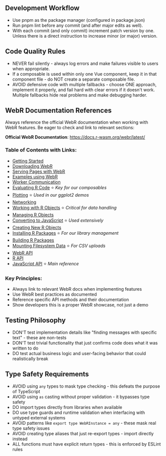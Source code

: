 ## Development Workflow

- Use pnpm as the package manager (configured in package.json)
- Run pnpm lint before any commit (and after major edits as well).
- With each commit (and only commit) increment patch version by one. Unless there is a direct instruction to increase minor (or major) version.

## Code Quality Rules

- NEVER fail silently - always log errors and make failures visible to users when appropriate.
- If a composable is used within only one Vue component, keep it in that component file - do NOT create a separate composable file.
- AVOID defensive code with multiple fallbacks - choose ONE approach, implement it properly, and fail hard with clear errors if it doesn't work. Multiple fallbacks hide real problems and make debugging harder.

## WebR Documentation References

Always reference the official WebR documentation when working with WebR features. Be eager to check and link to relevant sections:

**Official WebR Documentation**: https://docs.r-wasm.org/webr/latest/

### Table of Contents with Links:
- [Getting Started](https://docs.r-wasm.org/webr/latest/getting-started.html)
- [Downloading WebR](https://docs.r-wasm.org/webr/latest/downloading.html)
- [Serving Pages with WebR](https://docs.r-wasm.org/webr/latest/serving.html)
- [Examples using WebR](https://docs.r-wasm.org/webr/latest/examples.html)
- [Worker Communication](https://docs.r-wasm.org/webr/latest/communication.html)
- [Evaluating R Code](https://docs.r-wasm.org/webr/latest/evaluating.html) ⭐ *Key for our composables*
- [Plotting](https://docs.r-wasm.org/webr/latest/plotting.html) ⭐ *Used in our ggplot2 demos*
- [Networking](https://docs.r-wasm.org/webr/latest/networking.html)
- [Working with R Objects](https://docs.r-wasm.org/webr/latest/objects.html) ⭐ *Critical for data handling*
- [Managing R Objects](https://docs.r-wasm.org/webr/latest/objects.html#managing-r-objects)
- [Converting to JavaScript](https://docs.r-wasm.org/webr/latest/convert-js.html) ⭐ *Used extensively*
- [Creating New R Objects](https://docs.r-wasm.org/webr/latest/objects.html#creating-new-r-objects)
- [Installing R Packages](https://docs.r-wasm.org/webr/latest/packages.html) ⭐ *For our library management*
- [Building R Packages](https://docs.r-wasm.org/webr/latest/building.html)
- [Mounting Filesystem Data](https://docs.r-wasm.org/webr/latest/mounting.html) ⭐ *For CSV uploads*
- [WebR API](https://docs.r-wasm.org/webr/latest/api.html)
- [R API](https://docs.r-wasm.org/webr/latest/api/r.html)
- [JavaScript API](https://docs.r-wasm.org/webr/latest/api/js.html) ⭐ *Main reference*

### Key Principles:
- Always link to relevant WebR docs when implementing features
- Use WebR best practices as documented
- Reference specific API methods and their documentation
- Show developers this is a proper WebR showcase, not just a demo

## Testing Philosophy

- DON'T test implementation details like "finding messages with specific text" - these are non-tests
- DON'T test trivial functionality that just confirms code does what it was written to do
- DO test actual business logic and user-facing behavior that could realistically break

## Type Safety Requirements

- AVOID using `any` types to mask type checking - this defeats the purpose of TypeScript
- AVOID using `as` casting without proper validation - it bypasses type safety
- DO import types directly from libraries when available
- DO use type guards and runtime validation when interfacing with untyped external systems
- AVOID patterns like `export type WebRInstance = any` - these mask real type safety issues
- AVOID creating type aliases that just re-export types - import directly instead
- ALL functions must have explicit return types - this is enforced by ESLint rules